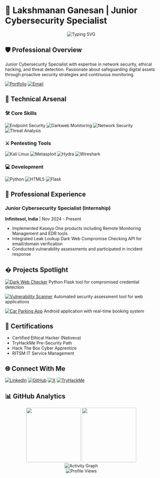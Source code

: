 # 🔐 Lakshmanan Ganesan | Junior Cybersecurity Specialist

<div align="center">
  <img src="https://readme-typing-svg.demolab.com?font=Fira+Code&weight=600&size=26&duration=4000&pause=1000&color=00F72F&background=000000&center=true&vCenter=true&width=600&lines=Security+Enthusiast+%26+Researcher;Certified+Ethical+Hacker;Dark+Web+Monitoring+Expert;Building+Secure+Digital+Ecosystems" alt="Typing SVG" />
</div>

## 🛡️ Professional Overview
Junior Cybersecurity Specialist with expertise in network security, ethical hacking, and threat detection. Passionate about safeguarding digital assets through proactive security strategies and continuous monitoring.

[![Portfolio](https://img.shields.io/badge/Portfolio-000000.svg?style=for-the-badge&logo=vercel&logoColor=white)](https://lakshmanan.tech)
[![Email](https://img.shields.io/badge/Email-D14836.svg?style=for-the-badge&logo=gmail&logoColor=white)](mailto:lakshmananganesan18@gmail.com)

## 🔧 Technical Arsenal

### 🛠️ Core Skills
![Endpoint Security](https://img.shields.io/badge/Endpoint_Security-0078D6.svg?style=for-the-badge&logo=windows&logoColor=white)
![Darkweb Monitoring](https://img.shields.io/badge/Darkweb_Monitoring-000000.svg?style=for-the-badge)
![Network Security](https://img.shields.io/badge/Network_Security-00599C.svg?style=for-the-badge&logo=cisco&logoColor=white)
![Threat Analysis](https://img.shields.io/badge/Threat_Analysis-FF6D00.svg?style=for-the-badge)

### ⚔️ Pentesting Tools
![Kali Linux](https://img.shields.io/badge/Kali_Linux-557C94.svg?style=for-the-badge&logo=kalilinux&logoColor=white)
![Metasploit](https://img.shields.io/badge/Metasploit-FF0000.svg?style=for-the-badge)
![Hydra](https://img.shields.io/badge/Hydra-000000.svg?style=for-the-badge&logo=gnu&logoColor=white)
![Wireshark](https://img.shields.io/badge/Wireshark-1679A7.svg?style=for-the-badge&logo=wireshark&logoColor=white)

### 💻 Development
![Python](https://img.shields.io/badge/Python-3776AB.svg?style=for-the-badge&logo=python&logoColor=white)
![HTML5](https://img.shields.io/badge/HTML5-E34F26.svg?style=for-the-badge&logo=html5&logoColor=white)
![Flask](https://img.shields.io/badge/Flask-000000.svg?style=for-the-badge&logo=flask&logoColor=white)

## 💼 Professional Experience

### Junior Cybersecurity Specialist (Internship)
**Infinitesol, India** | Nov 2024 - Present  
- Implemented Kaseya One products including Remote Monitoring Management and EDR tools
- Integrated Leak Lookup Dark Web Compromise Checking API for email/domain verification
- Conducted vulnerability assessments and participated in incident response

## � Projects Spotlight

[![Dark Web Checker](https://img.shields.io/badge/Dark_Web_Checker-000000.svg?style=for-the-badge)](https://github.com/LakshmananGanesan007/DarkWeb-Checker)
Python Flask tool for compromised credential detection

[![Vulnerability Scanner](https://img.shields.io/badge/Website_Vulnerability_Scanner-4285F4.svg?style=for-the-badge&logo=google-chrome&logoColor=white)](https://github.com/LakshmananGanesan007/Vulnerability-Scanner)
Automated security assessment tool for web applications

[![Car Parking App](https://img.shields.io/badge/Car_Parking_App-3DDC84.svg?style=for-the-badge&logo=android&logoColor=white)](https://github.com/LakshmananGanesan007/Car-Parking-App)
Android application with real-time booking system

## 📜 Certifications
- Certified Ethical Hacker (Nativeva)
- TryHackMe Pre-Security Path
- Hack The Box Cyber Apprentice
- RITSM IT Service Management

## 🌐 Connect With Me
[![LinkedIn](https://img.shields.io/badge/LinkedIn-0A66C2.svg?style=for-the-badge&logo=linkedin&logoColor=white)](https://linkedin.com/in/lakshmanan-ganesan-72240a27a)
[![GitHub](https://img.shields.io/badge/GitHub-181717.svg?style=for-the-badge&logo=github&logoColor=white)](https://github.com/LakshmananGanesan007)
[![X](https://img.shields.io/badge/X-000000.svg?style=for-the-badge&logo=x&logoColor=white)](https://x.com/Lakshmanan8677)
[![TryHackMe](https://img.shields.io/badge/TryHackMe-212C42.svg?style=for-the-badge&logo=tryhackme&logoColor=white)](https://tryhackme.com/p/Lakshmanan007)

## 📊 GitHub Analytics
<div align="center">
  <img height="180em" src="https://github-readme-stats.vercel.app/api?username=LakshmananGanesan007&show_icons=true&theme=vision-friendly-dark&include_all_commits=true&count_private=true&hide_border=true"/>
  <img height="180em" src="https://github-readme-stats.vercel.app/api/top-langs/?username=LakshmananGanesan007&layout=compact&langs_count=8&theme=vision-friendly-dark&hide_border=true"/>
</div>

<div align="center">
  <img src="https://github-readme-activity-graph.vercel.app/graph?username=LakshmananGanesan007&theme=react-dark&bg_color=000000&hide_border=true" alt="Activity Graph"/>
</div>

<div align="center">
  <img src="https://komarev.com/ghpvc/?username=LakshmananGanesan007&label=PROFILE+VIEWS&color=00F72F&style=flat-square" alt="Profile Views"/>
</div>
